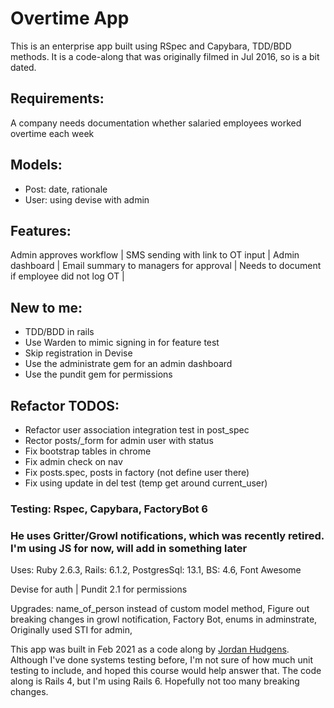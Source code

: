# Overtime App
This is an enterprise app built using RSpec and Capybara, TDD/BDD methods. It is a code-along that was originally filmed in Jul 2016, so is a bit dated. 

## Requirements:
A company needs documentation whether salaried employees worked overtime each week

## Models: 
* Post: date, rationale
* User: using devise with admin

## Features:
Admin approves workflow |
SMS sending with link to OT input |
Admin dashboard |
Email summary to managers for approval |
Needs to document if employee did not log OT |

## New to me:
* TDD/BDD in rails
* Use Warden to mimic signing in for feature test
* Skip registration in Devise
* Use the administrate gem for an admin dashboard
* Use the pundit gem for permissions

## Refactor TODOS:
- Refactor user association integration test in post_spec
- Rector posts/_form for admin user with status
- Fix bootstrap tables in chrome
- Fix admin check on nav
- Fix posts.spec, posts in factory (not define user there)
- Fix using update in del test (temp get around current_user) 

### Testing: Rspec, Capybara, FactoryBot 6

### He uses Gritter/Growl notifications, which was recently retired. I'm using JS for now, will add in something later

Uses: Ruby 2.6.3, Rails: 6.1.2, PostgresSql: 13.1, BS: 4.6, Font Awesome

Devise for auth |
Pundit 2.1 for permissions

Upgrades:  name_of_person instead of custom model method, 
Figure out breaking changes in growl notification, Factory Bot, enums in adminstrate,
Originally used STI for admin,

This app was built in Feb 2021 as a code along by [Jordan Hudgens](https://www.udemy.com/course/professional-ruby-on-rails-coding-course/learn/lecture/5529548#overview). Although I've done systems testing before, I'm not sure of how much unit testing to include, and hoped this course would help answer that. The code along is Rails 4, but I'm using Rails 6. Hopefully not too many breaking changes. 

